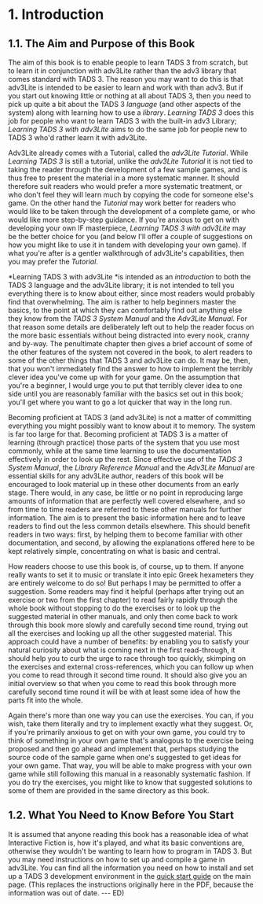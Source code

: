 # 1. Introduction

## 1.1. The Aim and Purpose of this Book

The aim of this book is to enable people to learn TADS 3 from scratch, but to learn it in conjunction with adv3Lite rather than the adv3 library that comes standard with TADS 3. The reason you may want to do this is that adv3Lite is intended to be easier to learn and work with than adv3. But if you start out knowing little or nothing at all about TADS 3, then you need to pick up quite a bit about the TADS 3 *language* (and other aspects of the system) along with learning how to use a *library*. *Learning TADS 3* does this job for people who want to learn TADS 3 with the built-in adv3 Library;
 *Learning TADS 3 with adv3Lite* aims to do the same job for people new to TADS 3 who'd rather learn it with adv3Lite.

Adv3Lite already comes with a Tutorial, called the *adv3Lite Tutorial*. While *Learning TADS 3* is still a tutorial, unlike the *adv3Lite Tutorial* it is not tied to taking the reader through the development of a few sample games, and is thus free to present the material in a more systematic manner. It should therefore suit readers who would prefer a more systematic treatment, or who don't feel they will learn much by copying the code for someone else's game. On the other hand the *Tutorial* may work better for readers who would like to be taken through the development of a complete game, or who would like more step-by-step guidance. If you're anxious to get on with developing your own IF masterpiece, *Learning TADS 3 with adv3Lite* may be the better choice for you (and below I'll offer a couple of suggestions on how you might like to use it in tandem with developing your own game). If what you're after is a gentler walkthrough of adv3Lite's capabilities, then you may prefer the *Tutorial*.

*Learning TADS 3 with adv3Lite *is intended as an *introduction* to both the TADS 3 language and the adv3Lite library;
 it is not intended to tell you everything there is to know about either, since most readers would probably find that overwhelming. The aim is rather to help beginners master the basics, to the point at which they can comfortably find out anything else they know from the *TADS 3 System Manual* and the *Adv3Lite Manual*. For that reason some details are deliberately left out to help the reader focus on the more basic essentials without being distracted into every nook, cranny and by-way. The penultimate chapter then gives a brief account of some of the other features of the system not covered in the book, to alert readers to some of the other things that TADS 3 and adv3Lite can do. It may be, then, that you won't immediately find the answer to how to implement the terribly clever idea you've come up with for your game. On the assumption that you're a beginner, I would urge you to put that terribly clever idea to one side until you are reasonably familiar with the basics set out in this book;
 you'll get where you want to go a lot quicker that way in the long run.

Becoming proficient at TADS 3 (and adv3Lite) is not a matter of committing everything you might possibly want to know about it to memory. The system is far too large for that. Becoming proficient at TADS 3 is a matter of learning (through practice) those parts of the system that you use most commonly, while at the same time learning to use the documentation effectively in order to look up the rest. Since effective use of the *TADS 3 System Manual*, the *Library Reference Manual* and the *Adv3Lite Manual* are essential skills for any adv3Lite author, readers of this book will be encouraged to look material up in these other documents from an early stage. There would, in any case, be little or no point in reproducing large amounts of information that are perfectly well covered elsewhere, and so from time to time readers are referred to these other manuals for further information. The aim is to present the basic information here and to leave readers to find out the less common details elsewhere. This should benefit readers in two ways: first, by helping them to become familiar with other documentation, and second, by allowing the explanations offered here to be kept relatively simple, concentrating on what is basic and central.

How readers choose to use this book is, of course, up to them. If anyone really wants to set it to music or translate it into epic Greek hexameters they are entirely welcome to do so! But perhaps I may be permitted to offer a suggestion. Some readers may find it helpful (perhaps after trying out an exercise or two from the first chapter) to read fairly rapidly through the whole book without stopping to do the exercises or to look up the suggested material in other manuals, and only then come back to work through this book more slowly and carefully second time round, trying out all the exercises and looking up all the other suggested material. This approach could have a number of benefits: by enabling you to satisfy your natural curiosity about what is coming next in the first read-through, it should help you to curb the urge to race through too quickly, skimping on the exercises and external cross-references, which you can follow up when you come to read through it second time round. It should also give you an initial overview so that when you come to read this book through more carefully second time round it will be with at least some idea of how the parts fit into the whole.

Again there's more than one way you can use the exercises. You can, if you wish, take them literally and try to implement exactly what they suggest. Or, if you're primarily anxious to get on with your own game, you could try to think of something in your own game that's analogous to the exercise being proposed and then go ahead and implement that, perhaps studying the source code of the sample game when one's suggested to get ideas for your own game. That way, you will be able to make progress with your own game while still following this manual in a reasonably systematic fashion. If you do try the exercises, you might like to know that suggested solutions to some of them are provided in the same directory as this book.

## 1.2. What You Need to Know Before You Start

It is assumed that anyone reading this book has a reasonable idea of what Interactive Fiction is, how it's played, and what its basic conventions are, otherwise they wouldn't be wanting to learn how to program in TADS 3. But you may need instructions on how to set up and compile a game in adv3Lite. You can find all the information you need on how to install and set up a TADS 3 development environment in the [quick start guide](../../../quickstart/quickstart.html) on the main page. (This replaces the instructions originally here in the PDF, because the information was out of date. --- ED)

